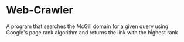 # Web-Crawler
A program that searches the McGill domain for a given query using Google's page rank algorithm and returns the link with the highest rank
